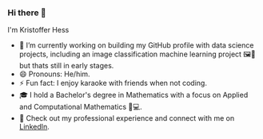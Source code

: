 ### Hi there 👋

I'm Kristoffer Hess

<!--
**KristofferHessDS/KristofferHessDS** is a ✨ _special_ ✨ repository because its `README.md` (this file) appears on your GitHub profile.
-->
<!-- Here are some ideas to get you started: -->
- 🔭 I’m currently working on building my GitHub profile with data science projects, including an image classification machine learning project 🖼️🤖 but thats still in early stages.
- 😄 Pronouns: He/him.
- ⚡ Fun fact: I enjoy karaoke with friends when not coding.
- 🎓 I hold a Bachelor's degree in Mathematics with a focus on Applied and Computational Mathematics 🔢💻.
- 💼 Check out my professional experience and connect with me on [LinkedIn](https://www.linkedin.com/in/kristofferhess/).
<!-- - 🌱 I’m currently learning ... -->
<!-- - 👯 I’m looking to collaborate on ... -->
<!-- - 🤔 I’m looking for help with ... -->
<!-- - 💬 Ask me about ... -->
<!-- - 📫 How to reach me: ... -->
